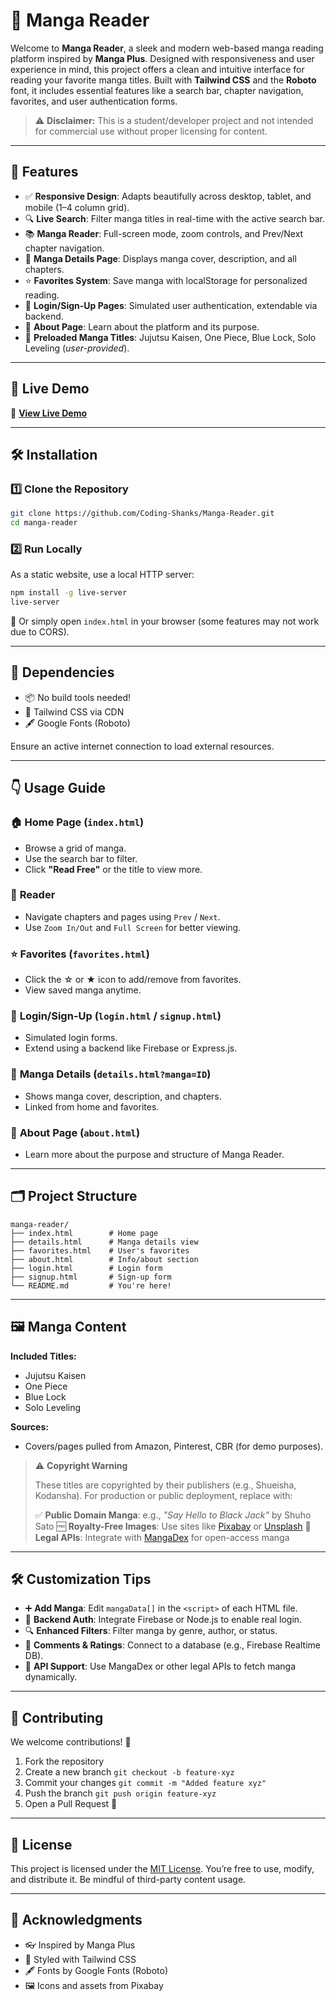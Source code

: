 
# 📖 Manga Reader

Welcome to **Manga Reader**, a sleek and modern web-based manga reading platform inspired by **Manga Plus**. Designed with responsiveness and user experience in mind, this project offers a clean and intuitive interface for reading your favorite manga titles. Built with **Tailwind CSS** and the **Roboto** font, it includes essential features like a search bar, chapter navigation, favorites, and user authentication forms.

> ⚠️ **Disclaimer:** This is a student/developer project and not intended for commercial use without proper licensing for content.

---

## 🌟 Features

- ✅ **Responsive Design**: Adapts beautifully across desktop, tablet, and mobile (1–4 column grid).
- 🔍 **Live Search**: Filter manga titles in real-time with the active search bar.
- 📚 **Manga Reader**: Full-screen mode, zoom controls, and Prev/Next chapter navigation.
- 📄 **Manga Details Page**: Displays manga cover, description, and all chapters.
- ⭐ **Favorites System**: Save manga with localStorage for personalized reading.
- 🔐 **Login/Sign-Up Pages**: Simulated user authentication, extendable via backend.
- 📘 **About Page**: Learn about the platform and its purpose.
- 🎴 **Preloaded Manga Titles**: Jujutsu Kaisen, One Piece, Blue Lock, Solo Leveling (*user-provided*).

---

## 🚀 Live Demo

🔗 [**View Live Demo**](https://manga-reader-sage.vercel.app/)

---

## 🛠️ Installation

### 1️⃣ Clone the Repository

```bash
git clone https://github.com/Coding-Shanks/Manga-Reader.git
cd manga-reader
````

### 2️⃣ Run Locally

As a static website, use a local HTTP server:

```bash
npm install -g live-server
live-server
```

🔁 Or simply open `index.html` in your browser (some features may not work due to CORS).

---

## 🔗 Dependencies

* 📦 No build tools needed!
* 🧵 Tailwind CSS via CDN
* 🖋️ Google Fonts (Roboto)

Ensure an active internet connection to load external resources.

---

## 👇 Usage Guide

### 🏠 **Home Page (`index.html`)**

* Browse a grid of manga.
* Use the search bar to filter.
* Click **"Read Free"** or the title to view more.

### 📖 **Reader**

* Navigate chapters and pages using `Prev` / `Next`.
* Use `Zoom In/Out` and `Full Screen` for better viewing.

### ⭐ **Favorites (`favorites.html`)**

* Click the ☆ or ★ icon to add/remove from favorites.
* View saved manga anytime.

### 🔐 **Login/Sign-Up (`login.html` / `signup.html`)**

* Simulated login forms.
* Extend using a backend like Firebase or Express.js.

### 🧾 **Manga Details (`details.html?manga=ID`)**

* Shows manga cover, description, and chapters.
* Linked from home and favorites.

### 💬 **About Page (`about.html`)**

* Learn more about the purpose and structure of Manga Reader.

---

## 🗂️ Project Structure

```
manga-reader/
├── index.html        # Home page
├── details.html      # Manga details view
├── favorites.html    # User's favorites
├── about.html        # Info/about section
├── login.html        # Login form
├── signup.html       # Sign-up form
└── README.md         # You're here!
```

---

## 🖼️ Manga Content

**Included Titles:**

* Jujutsu Kaisen
* One Piece
* Blue Lock
* Solo Leveling

**Sources:**

* Covers/pages pulled from Amazon, Pinterest, CBR (for demo purposes).

> ⚠️ **Copyright Warning**
>
> These titles are copyrighted by their publishers (e.g., Shueisha, Kodansha).
> For production or public deployment, replace with:
>
> ✅ **Public Domain Manga**: e.g., *"Say Hello to Black Jack"* by Shuho Sato
> 🆓 **Royalty-Free Images**: Use sites like [Pixabay](https://pixabay.com/) or [Unsplash](https://unsplash.com/)
> 📡 **Legal APIs**: Integrate with [MangaDex](https://mangadex.org/) for open-access manga

---

## 🛠️ Customization Tips

* ➕ **Add Manga**: Edit `mangaData[]` in the `<script>` of each HTML file.
* 🔧 **Backend Auth**: Integrate Firebase or Node.js to enable real login.
* 🔍 **Enhanced Filters**: Filter manga by genre, author, or status.
* 💬 **Comments & Ratings**: Connect to a database (e.g., Firebase Realtime DB).
* 📡 **API Support**: Use MangaDex or other legal APIs to fetch manga dynamically.

---

## 👥 Contributing

We welcome contributions! 💖

1. Fork the repository
2. Create a new branch
   `git checkout -b feature-xyz`
3. Commit your changes
   `git commit -m "Added feature xyz"`
4. Push the branch
   `git push origin feature-xyz`
5. Open a Pull Request 🚀

---

## 📜 License

This project is licensed under the [MIT License](LICENSE).
You’re free to use, modify, and distribute it. Be mindful of third-party content usage.

---

## 🙏 Acknowledgments

* 👓 Inspired by Manga Plus
* 🎨 Styled with Tailwind CSS
* 🖋️ Fonts by Google Fonts (Roboto)
* 🖼️ Icons and assets from Pixabay

